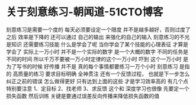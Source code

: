 # 关于刻意练习-朝闻道-51CTO博客
刻意练习是需要一个度的 每天必须要设定一个限度 并不是越多越好，否则过度了之后 效率是下降的
还可以通过 自己的输出 来强化的自己的输入
刻意练习的不光是知识 还需要练习技能 
什么是学会了呢 当你学会了某个技能的心理表征 才算是学会了
实际上一万小时 并不是一个实际的数字 是一个大概的数字 不同的任务是不同的时间
所以千万不要被一万小时定律的这个一万小时 吓到 
这个一万小时 是为了写书的时候 好传播 并不是 真的每个事情都要练习一万个小时
刻意练习 是指的 高质量的练习 要求目标明确 全神贯注 还有一个反馈过程，
也就是下一步怎么纠正之前的错误 怎么做得更好
只有达到上面的这些 才是学习效率高的 
有几个点特别要注意
1、定目标
2、找老师
3、求反馈
这个和 深度学习也很像 先要定一个损失函数 然后训练 关键是要通过误差反向传播来降低损失函数的值

